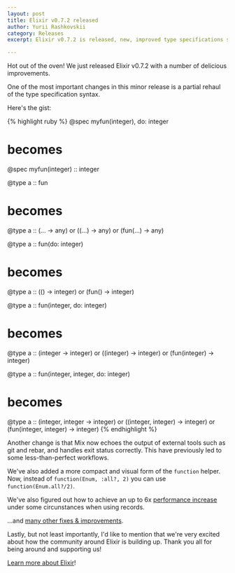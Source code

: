```yaml
---
layout: post
title: Elixir v0.7.2 released
author: Yurii Rashkovskii
category: Releases
excerpt: Elixir v0.7.2 is released, new, improved type specifications syntax and many other improvements.

---
```


Hot out of the oven! We just released Elixir v0.7.2 with a number of delicious improvements.

One of the most important changes in this minor release is a partial rehaul of
the type specification syntax.

Here's the gist:

{% highlight ruby %}
@spec myfun(integer), do: integer
# becomes
@spec myfun(integer) :: integer

@type a :: fun
# becomes
@type a :: (... -> any) or ((...) -> any) or (fun(...) -> any)

@type a :: fun(do: integer)
# becomes
@type a :: (() -> integer) or (fun() -> integer)

@type a :: fun(integer, do: integer)
# becomes
@type a :: (integer -> integer) or ((integer) -> integer) or (fun(integer) -> integer)

@type a :: fun(integer, integer, do: integer)
# becomes
@type a :: (integer, integer -> integer) or ((integer, integer) -> integer) or (fun(integer, integer) -> integer)
{% endhighlight %}

Another change is that Mix now echoes the output of external tools
such as git and rebar, and handles exit status correctly. This have previously
led to some less-than-perfect workflows.

We've also added a more compact and visual form of the `function` helper. Now,
instead of `function(Enum, :all?, 2)` you can use `function(Enum.all?/2)`.

We've also figured out how to achieve an up to 6x [performance increase](https://github.com/elixir-lang/elixir/blob/v0.7.2/lib/elixir/lib/kernel.ex#L1386-L1417)
under some circunstances when using records.

...and [many other fixes & improvements](https://github.com/elixir-lang/elixir/blob/v0.7.2/CHANGELOG.md).

Lastly, but not least importantly, I'd like to mention that we're very excited about how the community around Elixir is building up. Thank you all for being around and supporting us!

[Learn more about Elixir](/getting_started/1.html)!